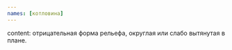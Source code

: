 ```yaml
---
names: [котловина]
---
```


content: отрицательная форма рельефа, округлая или слабо вытянутая в плане.
